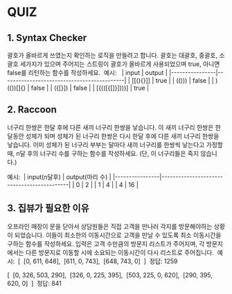 # QUIZ 

## 1. Syntax Checker 

괄호가 올바르게 쓰였는지 확인하는 로직을 만들려고 합니다. 
괄호는 대괄호, 중괄호, 소괄호 세가지가 있으며 주어지는 스트링이 괄호가 올바르게 사용되었으며 true, 아니면 false를 리턴하는 함수를 작성하세요. 
예시:  
| input          | output                                     |
|----------------|--------------------------------------------|
| [[(){}]]       | true                                       |
| (()))          | false                                      |
| )(())[]{}      | false                                      |
| ({[}])         | false                                      |
| [{(([{[]}])))] | true                                       |

## 2. Raccoon
너구리 한쌍은 한달 후에 다른 새끼 너구리 한쌍을 낳습니다. 
이 새끼 너구리 한쌍은 한달동안 성체가 되며 성체가 된 너구리 한쌍은 다시 한달 후에 다른 새끼 너구리 한쌍을 낳습니다. 
이미 성체가 된 너구리 부부는 달마다 새끼 너구리를 한쌍씩 낳는다고 가정할때, n달 후의 너구리 수를 구하는 함수를 작성하세요. 
(단, 이 너구리들은 죽지 않습니다.) 

예시: 
| input(n달후)   | output(마리 수)                            |
|----------------|--------------------------------------------|
| 0              | 2                                          |
| 1              | 4                                          |
| 4              | 16                                         |

## 3. 집뷰가 필요한 이유
오프라인 매장이 문을 닫아서 상담원들은 직접 고객을 만나러 각지를 방문해야하는 상황이 되었습니다. 
이들이 최소한의 이동시간으로 고객을 만날 수 있도록 최소 이동시간을 구하는 함수를 작성하세요. 
입력은 고객 수만큼의 방문지 리스트가 주어지며, 각 방문지에서는 다른 방문지로 이동할 시에 소요되는 이동시간이 다시 리스트로 주어집니다. 
예시: 
[  
    [0,  611,  648],  
    [611,  0,  743],  
    [648, 743, 0] 
] 
정답: 1259 

[  
    [0, 326, 503, 290],  
    [326, 0, 225, 395],  
    [503, 225, 0, 620],  
    [290, 395, 620, 0] 
] 
정답: 841

